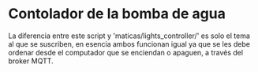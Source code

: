 # Contolador de la bomba de agua

La diferencia entre este script y 'maticas/lights\_controller/' es solo 
el tema al que se suscriben, en esencia ambos funcionan igual ya que 
se les debe ordenar desde el computador que se enciendan o apaguen, a través
del broker MQTT.


